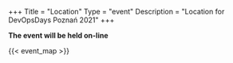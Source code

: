 +++
Title = "Location"
Type = "event"
Description = "Location for DevOpsDays Poznań 2021"
+++

**The event will be held on-line**

{{< event_map >}}
